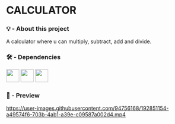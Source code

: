 # CALCULATOR
### 💡 - About this project 
A calculator where u can multiply, subtract, add and divide. 

### 🛠️ - Dependencies
<img src="https://cdn-icons-png.flaticon.com/512/1051/1051277.png" width="35px" /> <img src="https://cdn-icons-png.flaticon.com/512/732/732190.png" width="35px" /> <img src="https://cdn-icons-png.flaticon.com/512/5968/5968292.png" width="35px" />&nbsp;
<br/>
### 🎥 - Preview
 


https://user-images.githubusercontent.com/94756168/192851154-a49574f6-703b-4ab1-a39e-c09587a002d4.mp4

